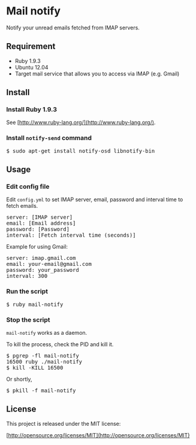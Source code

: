 # Mail notify

Notify your unread emails fetched from IMAP servers.


## Requirement
- Ruby 1.9.3
- Ubuntu 12.04
- Target mail service that allows you to access via IMAP (e.g. Gmail)


## Install
### Install Ruby 1.9.3

See [http://www.ruby-lang.org/](http://www.ruby-lang.org/).

### Install ```notify-send``` command

<pre>
$ sudo apt-get install notify-osd libnotify-bin
</pre>

## Usage
### Edit config file

Edit ```config.yml``` to set IMAP server, email, password
and interval time to fetch emails.

<pre>
server: [IMAP server]
email: [Email address]
password: [Password]
interval: [Fetch interval time (seconds)]
</pre>

Example for using Gmail:
<pre>
server: imap.gmail.com
email: your-email@gmail.com
password: your_password
interval: 300
</pre>

### Run the script

<pre>
$ ruby mail-notify
</pre>

### Stop the script

```mail-notify``` works as a daemon.

To kill the process, check the PID and kill it.
<pre>
$ pgrep -fl mail-notify
16500 ruby ./mail-notify
$ kill -KILL 16500
</pre>
Or shortly,
<pre>
$ pkill -f mail-notify
</pre>

## License

This project is released under the MIT license:

[http://opensource.org/licenses/MIT](http://opensource.org/licenses/MIT)

